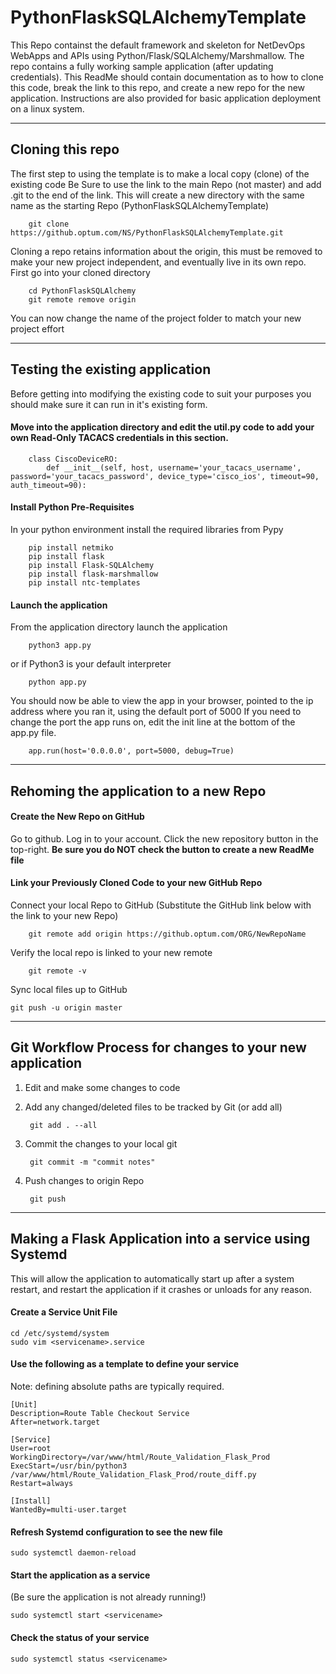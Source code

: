 # PythonFlaskSQLAlchemyTemplate
This Repo containst the default framework and skeleton for NetDevOps WebApps and APIs using Python/Flask/SQLAlchemy/Marshmallow. The repo contains a fully working sample application (after updating credentials). This ReadMe should contain documentation as to how to clone this code, break the link to this repo, and create a new repo for the new application. Instructions are also provided for basic application deployment on a linux system. 

-----

## Cloning this repo
The first step to using the template is to make a local copy (clone) of the existing code
Be Sure to use the link to the main Repo (not master) and add .git to the end of the link. This will create a new directory with the same name as the starting Repo (PythonFlaskSQLAlchemyTemplate)

        git clone https://github.optum.com/NS/PythonFlaskSQLAlchemyTemplate.git

Cloning a repo retains information about the origin, this must be removed to make your new project independent, and eventually live in its own repo. First go into your cloned directory

        cd PythonFlaskSQLAlchemy
        git remote remove origin

You can now change the name of the project folder to match your new project effort

-----

## Testing the existing application
Before getting into modifying the existing code to suit your purposes you should make sure it can run in it's existing form.

#### Move into the application directory and edit the util.py code to add your own **Read-Only** TACACS credentials in this section. 

        class CiscoDeviceRO:
            def __init__(self, host, username='your_tacacs_username', password='your_tacacs_password', device_type='cisco_ios', timeout=90, auth_timeout=90):

#### Install Python Pre-Requisites
In your python environment install the required libraries from Pypy

        pip install netmiko
        pip install flask
        pip install Flask-SQLAlchemy
        pip install flask-marshmallow
        pip install ntc-templates

#### Launch the application 
From the application directory launch the application

        python3 app.py
        
or if Python3 is your default interpreter

        python app.py

You should now be able to view the app in your browser, pointed to the ip address where you ran it, using the default port of 5000
If you need to change the port the app runs on, edit the init line at the bottom of the app.py file. 

        app.run(host='0.0.0.0', port=5000, debug=True)

-----

## Rehoming the application to a new Repo

#### Create the New Repo on GitHub
Go to github.
Log in to your account.
Click the new repository button in the top-right. **Be sure you do NOT check the button to create a new ReadMe file**

#### Link your Previously Cloned Code to your new GitHub Repo
Connect your local Repo to GitHub (Substitute the GitHub link below with the link to your new Repo)

        git remote add origin https://github.optum.com/ORG/NewRepoName 

Verify the local repo is linked to your new remote

        git remote -v

Sync local files up to GitHub

    git push -u origin master

-----

## Git Workflow Process for changes to your new application

1. Edit and make some changes to code
2. Add any changed/deleted files to be tracked by Git (or add all)
        
        git add . --all

3. Commit the changes to your local git

        git commit -m "commit notes"
        
4. Push changes to origin Repo

        git push

------

## Making a Flask Application into a service using Systemd
This will allow the application to automatically start up after a system restart, and restart the application if it crashes or unloads for any reason. 

#### Create a Service Unit File

    cd /etc/systemd/system
    sudo vim <servicename>.service
 
#### Use the following as a template to define your service
Note: defining absolute paths are typically required. 

    [Unit]
    Description=Route Table Checkout Service
    After=network.target

    [Service]
    User=root
    WorkingDirectory=/var/www/html/Route_Validation_Flask_Prod
    ExecStart=/usr/bin/python3 /var/www/html/Route_Validation_Flask_Prod/route_diff.py
    Restart=always

    [Install]
    WantedBy=multi-user.target

#### Refresh Systemd configuration to see the new file

    sudo systemctl daemon-reload 
    
#### Start the application as a service
(Be sure the application is not already running!)

    sudo systemctl start <servicename>
    
#### Check the status of your service

    sudo systemctl status <servicename>
    
